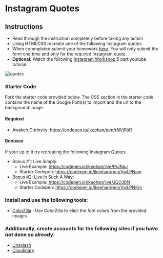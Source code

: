 # Instagram Quotes

## Instructions

 - Read through the instruction completely before taking any action
 - Using HTMl/CSS recreate one of the following Instagram quotes
 - When commpleted submit your homework [here](https://docs.google.com/spreadsheets/d/1RCashHrH1DW2AqsVQR33qDAfHB9RYNRZYSZ9y7nnSCk/edit?usp=sharing).  You will only submit the form one time and only for the required instagram quote.
 - **Optional:** Watch the following [Instagram Workshop](https://www.youtube.com/playlist?list=PL_vCSejjQiPyr7dbj-oJ8vjttYid9VWsb) 5 part youtube tutorial.

![quotes](https://i.imgur.com/Rq4A6Kt.png)

### Starter Code

Fork the starter code provided below. The CSS section in the starter code contains the name of the Google Font(s) to import and the url to the background image. 

#### Required
 - Awaken Curiosity: https://codepen.io/jkeohan/pen/rNVjRbR

#### Bonuses

If your up to it try recreating the following Instagram Quotes. 

 - Bonus #1: Live Simply: 
   - Live Example: https://codepen.io/jkeohan/live/PrJNqJ
   - Starter Codepen: https://codepen.io/jkeohan/pen/VwLPNam
 - Bonus #2: Live In Such A Way: 
   - Live Example: https://codepen.io/jkeohan/live/JQOJbN
   - Starter Codepen: https://codepen.io/jkeohan/pen/VwLPNKm

### Install and use the following tools:
  * [ColorZilla](https://chrome.google.com/webstore/detail/colorzilla/bhlhnicpbhignbdhedgjhgdocnmhomnp?hl=en) : Use ColorZilla to elicit the font colors from the provided images

### Additionally, create accounts for the following sites if you have not done so already:
- [Unsplash](https://unsplash.com/)
- [Cloudinary](https://cloudinary.com/)
